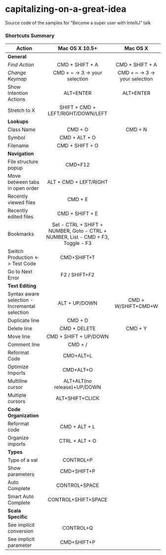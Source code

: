 # capitalizing-on-a-great-idea
Source code of the samples for "Become a super user with IntelliJ" talk

### Shortcuts Summary

| Action | Mac OS X 10.5+ | Mac OS X
|--------|:-----:|:--------:
| **General**
|*Find Action*|CMD + SHIFT + A|CMD + SHIFT + A
|*Change Keymap*|CMD + ~ -> 3 -> your selection|CMD + ~ -> 3 -> your selection
|Show Intention Actions|ALT+ENTER|ALT+ENTER
|Stretch to X|SHIFT + CMD + LEFT/RIGHT/DOWN/LEFT
| **Lookups**
|Class Name|CMD + O|CMD + N
|Symbol|CMD + ALT + O|
|Filename|CMD + SHIFT + O|
| **Navigation**
|File structure popup|CMD+F12
|Move between tabs in open order|ALT + CMD + LEFT/RIGHT
|Recently viewed files|CMD + E
|Recently edited files|CMD + SHIFT + E
|Bookmarks|Set - CTRL + SHIFT + NUMBER, Goto - CTRL + NUMBER, List - CMD + F3, Toggle - F3
|Switch Production <-> Test Code|CMD+SHIFT+T
|Go to Next Error|F2 / SHIFT+F2
| **Text Editing**
|Syntax aware selection - Incremental selection|ALT + UP/DOWN|CMD + W/SHIFT+CMD+W
|Duplicate line|CMD + D
|Delete line|CMD + DELETE|CMD + Y
|Move line|CMD + SHIFT + UP/DOWN
|Comment line|CMD + /
|Reformat Code|CMD+ALT+L
|Optimize Imports|CMD+ALT+O
|Multiline cursor|ALT+ALT(no release)+UP/DOWN
|Multiple cursors|ALT+SHIFT+CLICK
| **Code Organization**
|Reformat code|CMD + ALT + L
|Organize imports|CTRL + ALT + O
| **Types**
|Type of a val|CONTROL+P
|Show parameters|CMD+SHIFT+P
|Auto Complete|CONTROL+SPACE
|Smart Auto Complete|CONTROL+SHIFT+SPACE
| **Scala Specific**
|See implicit conversion|CONTROL+Q
|See implicit parameter|CMD+SHIFT+P
